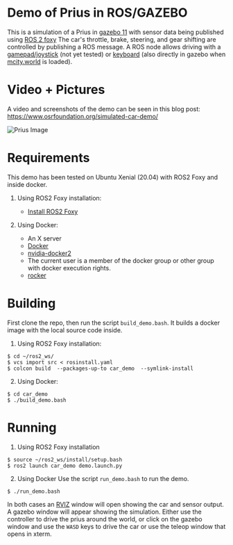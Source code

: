 # Demo of Prius in ROS/GAZEBO

This is a simulation of a Prius in [gazebo 11](http://gazebosim.org) with sensor data being published using [ROS 2 foxy](http://wiki.ros.org/noetic/Installation)
The car's throttle, brake, steering, and gear shifting are controlled by publishing a ROS message.
A ROS node allows driving with a [gamepad/joystick](./car_demo/scripts/joystick_translator.py) (not yet tested) or [keyboard](./car_demo/scripts/prius_teleop_keyboard.py) (also directly in gazebo when [mcity.world](./car_demo/worlds/mcity.world) is loaded).

# Video + Pictures

A video and screenshots of the demo can be seen in this blog post: https://www.osrfoundation.org/simulated-car-demo/

![Prius Image](https://www.osrfoundation.org/wordpress2/wp-content/uploads/2017/06/prius_roundabout_exit.png)

# Requirements

This demo has been tested on Ubuntu Xenial (20.04) with ROS2 Foxy and inside docker.

1. Using ROS2 Foxy installation:
   * [Install ROS2 Foxy](https://docs.ros.org/en/foxy/Installation.html)

2. Using Docker:
   * An X server
   * [Docker](https://www.docker.com/get-docker)
   * [nvidia-docker2](https://github.com/nvidia/nvidia-docker/wiki/Installation-(version-2.0))
   * The current user is a member of the docker group or other group with docker execution rights.
   * [rocker](https://github.com/osrf/rocker)

# Building

First clone the repo, then run the script `build_demo.bash`.
It builds a docker image with the local source code inside.


1. Using ROS2 Foxy installation:
```
$ cd ~/ros2_ws/
$ vcs import src < rosinstall.yaml
$ colcon build  --packages-up-to car_demo  --symlink-install 
```
2. Using Docker:
```
$ cd car_demo
$ ./build_demo.bash
```

# Running

1. Using ROS2 Foxy installation
```
$ source ~/ros2_ws/install/setup.bash
$ ros2 launch car_demo demo.launch.py
```
2. Using Docker
Use the script `run_demo.bash` to run the demo.
```
$ ./run_demo.bash
```
In both cases an [RVIZ](http://wiki.ros.org/rviz) window will open showing the car and sensor output.
A gazebo window will appear showing the simulation.
Either use the controller to drive the prius around the world, or click on the gazebo window and use the `WASD` keys to drive the car or use the teleop window that opens in xterm.